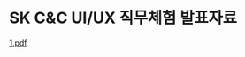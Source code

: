 # SK C&C UI/UX 직무체험 발표자료


[1.pdf](https://github.com/minjun0707/sk-c-c-ui-ux/files/14398562/1.pdf)
